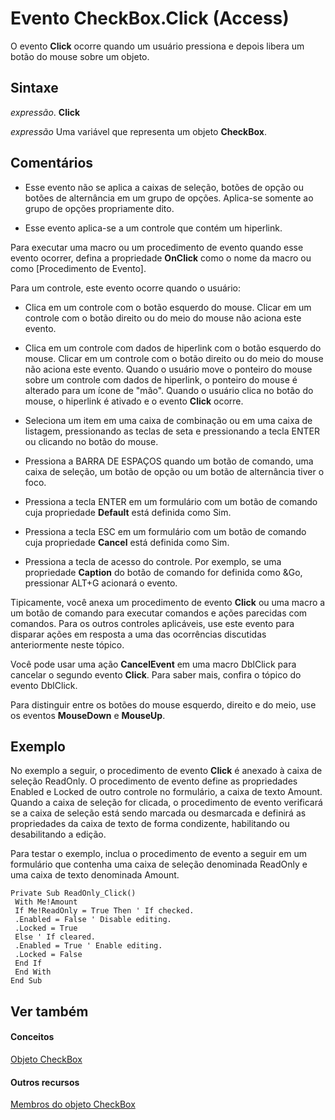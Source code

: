 
# Evento CheckBox.Click (Access)

O evento  **Click** ocorre quando um usuário pressiona e depois libera um botão do mouse sobre um objeto.


## Sintaxe

 _expressão_. **Click**

 _expressão_ Uma variável que representa um objeto **CheckBox**.


## Comentários


- Esse evento não se aplica a caixas de seleção, botões de opção ou botões de alternância em um grupo de opções. Aplica-se somente ao grupo de opções propriamente dito.
    
- Esse evento aplica-se a um controle que contém um hiperlink.
    
Para executar uma macro ou um procedimento de evento quando esse evento ocorrer, defina a propriedade  **OnClick** como o nome da macro ou como [Procedimento de Evento].

Para um controle, este evento ocorre quando o usuário:


- Clica em um controle com o botão esquerdo do mouse. Clicar em um controle com o botão direito ou do meio do mouse não aciona este evento.
    
- Clica em um controle com dados de hiperlink com o botão esquerdo do mouse. Clicar em um controle com o botão direito ou do meio do mouse não aciona este evento. Quando o usuário move o ponteiro do mouse sobre um controle com dados de hiperlink, o ponteiro do mouse é alterado para um ícone de "mão". Quando o usuário clica no botão do mouse, o hiperlink é ativado e o evento  **Click** ocorre.
    
- Seleciona um item em uma caixa de combinação ou em uma caixa de listagem, pressionando as teclas de seta e pressionando a tecla ENTER ou clicando no botão do mouse.
    
- Pressiona a BARRA DE ESPAÇOS quando um botão de comando, uma caixa de seleção, um botão de opção ou um botão de alternância tiver o foco.
    
- Pressiona a tecla ENTER em um formulário com um botão de comando cuja propriedade  **Default** está definida como Sim.
    
- Pressiona a tecla ESC em um formulário com um botão de comando cuja propriedade  **Cancel** está definida como Sim.
    
- Pressiona a tecla de acesso do controle. Por exemplo, se uma propriedade  **Caption** do botão de comando for definida como &amp;Go, pressionar ALT+G acionará o evento.
    
Tipicamente, você anexa um procedimento de evento  **Click** ou uma macro a um botão de comando para executar comandos e ações parecidas com comandos. Para os outros controles aplicáveis, use este evento para disparar ações em resposta a uma das ocorrências discutidas anteriormente neste tópico.

Você pode usar uma ação  **CancelEvent** em uma macro DblClick para cancelar o segundo evento **Click**. Para saber mais, confira o tópico do evento DblClick.

Para distinguir entre os botões do mouse esquerdo, direito e do meio, use os eventos  **MouseDown** e **MouseUp**.


## Exemplo

No exemplo a seguir, o procedimento de evento  **Click** é anexado à caixa de seleção ReadOnly. O procedimento de evento define as propriedades Enabled e Locked de outro controle no formulário, a caixa de texto Amount. Quando a caixa de seleção for clicada, o procedimento de evento verificará se a caixa de seleção está sendo marcada ou desmarcada e definirá as propriedades da caixa de texto de forma condizente, habilitando ou desabilitando a edição.

Para testar o exemplo, inclua o procedimento de evento a seguir em um formulário que contenha uma caixa de seleção denominada ReadOnly e uma caixa de texto denominada Amount.




```
Private Sub ReadOnly_Click() 
 With Me!Amount 
 If Me!ReadOnly = True Then ' If checked. 
 .Enabled = False ' Disable editing. 
 .Locked = True 
 Else ' If cleared. 
 .Enabled = True ' Enable editing. 
 .Locked = False 
 End If 
 End With 
End Sub 

```


## Ver também


#### Conceitos


[Objeto CheckBox](63e75704-af4d-7b38-7b8b-04f7f17fa1ec.md)
#### Outros recursos


[Membros do objeto CheckBox](aeefeae7-4053-ec23-80ef-1da1099f54f0.md)